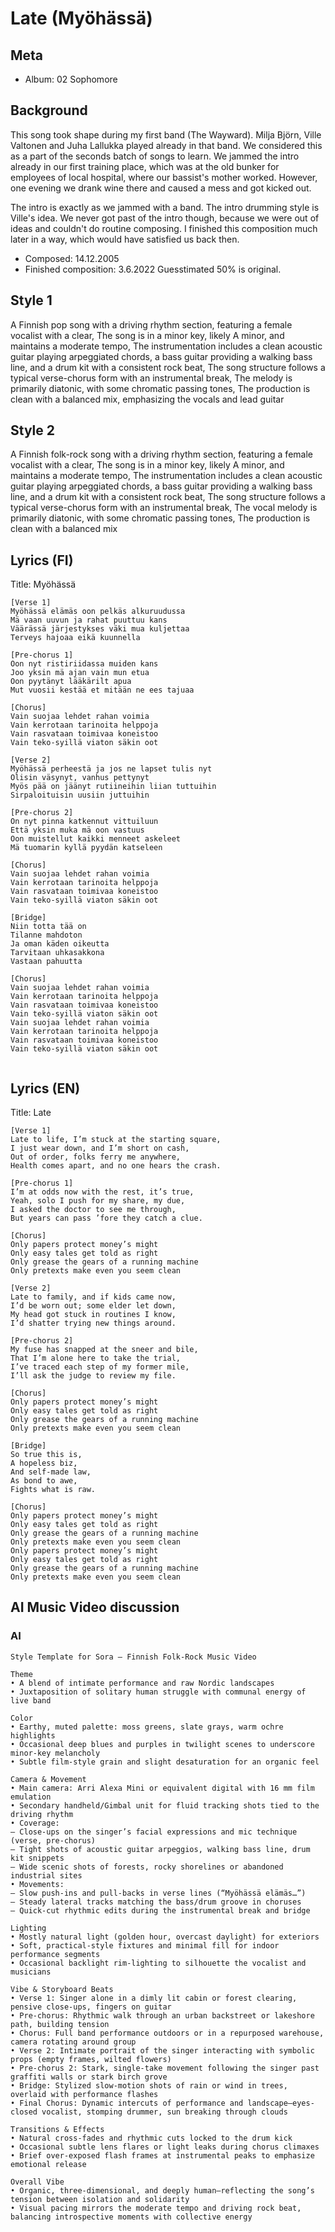 # Late (Myöhässä)

## Meta
- Album: 02 Sophomore

## Background
This song took shape during my first band (The Wayward). Milja Björn, Ville Valtonen and Juha Lallukka played already in that band. We considered this as a part of the seconds batch of songs to learn. We jammed the intro already in our first training place, which was at the old bunker for employees of local hospital, where our bassist's mother worked. However, one evening we drank wine there and caused a mess and got kicked out.

The intro is exactly as we jammed with a band. The intro drumming style is Ville's idea. We never got past of the intro though, because we were out of ideas and couldn't do routine composing. I finished this composition much later in a way, which would have satisfied us back then.

- Composed: 14.12.2005
- Finished composition: 3.6.2022
Guesstimated 50% is original.

## Style 1
A Finnish pop song with a driving rhythm section, featuring a female vocalist with a clear,
The song is in a minor key, likely A minor, and maintains a moderate tempo,
The instrumentation includes a clean acoustic guitar playing arpeggiated chords,
a bass guitar providing a walking bass line, and a drum kit with a consistent rock beat,
The song structure follows a typical verse-chorus form with an instrumental break,
The melody is primarily diatonic, with some chromatic passing tones,
The production is clean with a balanced mix, emphasizing the vocals and lead guitar


## Style 2
A Finnish folk-rock song with a driving rhythm section, featuring a female vocalist with a clear,
The song is in a minor key, likely A minor, and maintains a moderate tempo,
The instrumentation includes a clean acoustic guitar playing arpeggiated chords,
a bass guitar providing a walking bass line, and a drum kit with a consistent rock beat,
The song structure follows a typical verse-chorus form with an instrumental break,
The vocal melody is primarily diatonic, with some chromatic passing tones,
The production is clean with a balanced mix


## Lyrics (FI)

Title: Myöhässä

```
[Verse 1]
Myöhässä elämäs oon pelkäs alkuruudussa
Mä vaan uuvun ja rahat puuttuu kans
Väärässä järjestykses väki mua kuljettaa
Terveys hajoaa eikä kuunnella

[Pre-chorus 1]
Oon nyt ristiriidassa muiden kans
Joo yksin mä ajan vain mun etua
Oon pyytänyt lääkärilt apua
Mut vuosii kestää et mitään ne ees tajuaa

[Chorus]
Vain suojaa lehdet rahan voimia
Vain kerrotaan tarinoita helppoja
Vain rasvataan toimivaa koneistoo
Vain teko-syillä viaton säkin oot

[Verse 2]
Myöhässä perheestä ja jos ne lapset tulis nyt
Olisin väsynyt, vanhus pettynyt
Myös pää on jäänyt rutiineihin liian tuttuihin
Sirpaloituisin uusiin juttuihin

[Pre-chorus 2]
On nyt pinna katkennut vittuiluun
Että yksin muka mä oon vastuus
Oon muistellut kaikki menneet askeleet
Mä tuomarin kyllä pyydän katseleen

[Chorus]
Vain suojaa lehdet rahan voimia
Vain kerrotaan tarinoita helppoja
Vain rasvataan toimivaa koneistoo
Vain teko-syillä viaton säkin oot

[Bridge]
Niin totta tää on
Tilanne mahdoton
Ja oman käden oikeutta
Tarvitaan uhkasakkona
Vastaan pahuutta

[Chorus]
Vain suojaa lehdet rahan voimia
Vain kerrotaan tarinoita helppoja
Vain rasvataan toimivaa koneistoo
Vain teko-syillä viaton säkin oot
Vain suojaa lehdet rahan voimia
Vain kerrotaan tarinoita helppoja
Vain rasvataan toimivaa koneistoo
Vain teko-syillä viaton säkin oot


```


## Lyrics (EN)

Title: Late

```
[Verse 1]
Late to life, I’m stuck at the starting square,
I just wear down, and I’m short on cash,
Out of order, folks ferry me anywhere,
Health comes apart, and no one hears the crash.

[Pre-chorus 1]
I’m at odds now with the rest, it’s true,
Yeah, solo I push for my share, my due,
I asked the doctor to see me through,
But years can pass ’fore they catch a clue.

[Chorus]
Only papers protect money’s might
Only easy tales get told as right
Only grease the gears of a running machine
Only pretexts make even you seem clean

[Verse 2]
Late to family, and if kids came now,
I’d be worn out; some elder let down,
My head got stuck in routines I know,
I’d shatter trying new things around.

[Pre-chorus 2]
My fuse has snapped at the sneer and bile,
That I’m alone here to take the trial,
I’ve traced each step of my former mile,
I’ll ask the judge to review my file.

[Chorus]
Only papers protect money’s might
Only easy tales get told as right
Only grease the gears of a running machine
Only pretexts make even you seem clean

[Bridge]
So true this is,
A hopeless biz,
And self-made law,
As bond to awe,
Fights what is raw.

[Chorus]
Only papers protect money’s might
Only easy tales get told as right
Only grease the gears of a running machine
Only pretexts make even you seem clean
Only papers protect money’s might
Only easy tales get told as right
Only grease the gears of a running machine
Only pretexts make even you seem clean
```


## AI Music Video discussion
### AI
```
Style Template for Sora – Finnish Folk-Rock Music Video

Theme
• A blend of intimate performance and raw Nordic landscapes
• Juxtaposition of solitary human struggle with communal energy of live band

Color
• Earthy, muted palette: moss greens, slate grays, warm ochre highlights
• Occasional deep blues and purples in twilight scenes to underscore minor-key melancholy
• Subtle film-style grain and slight desaturation for an organic feel

Camera & Movement
• Main camera: Arri Alexa Mini or equivalent digital with 16 mm film emulation
• Secondary handheld/Gimbal unit for fluid tracking shots tied to the driving rhythm
• Coverage:
– Close-ups on the singer’s facial expressions and mic technique (verse, pre-chorus)
– Tight shots of acoustic guitar arpeggios, walking bass line, drum kit snippets
– Wide scenic shots of forests, rocky shorelines or abandoned industrial sites
• Movements:
– Slow push-ins and pull-backs in verse lines (“Myöhässä elämäs…”)
– Steady lateral tracks matching the bass/drum groove in choruses
– Quick-cut rhythmic edits during the instrumental break and bridge

Lighting
• Mostly natural light (golden hour, overcast daylight) for exteriors
• Soft, practical-style fixtures and minimal fill for indoor performance segments
• Occasional backlight rim-lighting to silhouette the vocalist and musicians

Vibe & Storyboard Beats
• Verse 1: Singer alone in a dimly lit cabin or forest clearing, pensive close-ups, fingers on guitar
• Pre-chorus: Rhythmic walk through an urban backstreet or lakeshore path, building tension
• Chorus: Full band performance outdoors or in a repurposed warehouse, camera rotating around group
• Verse 2: Intimate portrait of the singer interacting with symbolic props (empty frames, wilted flowers)
• Pre-chorus 2: Stark, single-take movement following the singer past graffiti walls or stark birch grove
• Bridge: Stylized slow-motion shots of rain or wind in trees, overlaid with performance flashes
• Final Chorus: Dynamic intercuts of performance and landscape—eyes-closed vocalist, stomping drummer, sun breaking through clouds

Transitions & Effects
• Natural cross-fades and rhythmic cuts locked to the drum kick
• Occasional subtle lens flares or light leaks during chorus climaxes
• Brief over-exposed flash frames at instrumental peaks to emphasize emotional release

Overall Vibe
• Organic, three-dimensional, and deeply human—reflecting the song’s tension between isolation and solidarity
• Visual pacing mirrors the moderate tempo and driving rock beat, balancing introspective moments with collective energy
```


